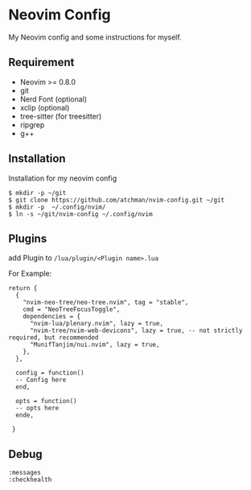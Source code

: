 # Neovim Config

My Neovim config and some instructions for myself.  

## Requirement

* Neovim >= 0.8.0  
* git  
* Nerd Font (optional)  
* xclip (optional)  
* tree-sitter (for treesitter)
* ripgrep  
* g++  

## Installation

Installation for my neovim config  

```
$ mkdir -p ~/git
$ git clone https://github.com/atchman/nvim-config.git ~/git
$ mkdir -p  ~/.config/nvim/
$ ln -s ~/git/nvim-config ~/.config/nvim

```

## Plugins
add Plugin to ```/lua/plugin/<Plugin name>.lua```  
  
For Example:

```
return {
  {
    "nvim-neo-tree/neo-tree.nvim", tag = "stable",
    cmd = "NeoTreeFocusToggle",
    dependencies = {
      "nvim-lua/plenary.nvim", lazy = true,
      "nvim-tree/nvim-web-devicons", lazy = true, -- not strictly required, but recommended
      "MunifTanjim/nui.nvim", lazy = true,
    },
  },
  
  config = function()
  -- Config here
  end,

  opts = function()
  -- opts here
  ende,

 }
```  

## Debug

```
:messages  
:checkhealth  
```  

